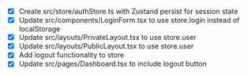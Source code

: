 - [x] Create src/store/authStore.ts with Zustand persist for session state
- [x] Update src/components/LoginForm.tsx to use store.login instead of localStorage
- [x] Update src/layouts/PrivateLayout.tsx to use store.user
- [x] Update src/layouts/PublicLayout.tsx to use store.user
- [x] Add logout functionality to store
- [x] Update src/pages/Dashboard.tsx to include logout button
